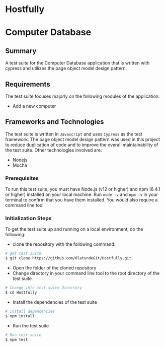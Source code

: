# Hostfully

# Computer Database

## Summary

A test suite for the Computer  Database application that is written with cypress and utilizes the page object model design pattern.

## Requirements

The test suite focuses majorly on the following modules of the application:

- Add a new computer

## Frameworks and Technologies

The test suite is written in `Javascript` and uses `Cypress` as the test framework. The page object model design pattern was used in this project to reduce duplication of code and to improve the overall maintainability of the test suite. Other technologies involved are:

- Nodejs
- Mocha

### Prerequisites

To run this test suite, you must have Node.js (v12 or higher) and npm (6.4.1 or higher) installed on your local machine. Run `node -v` and `npm -v` in your terminal to confirm that you have them installed. You would also require a command line tool. 

### Initialization Steps

To get the test suite up and running on a local environment, do the following:

- clone the repository with the following command:
```bash
# get test suite
$ git clone https://github.com/OlatundeGit/Hostfully.git
```
- Open the folder of the cloned repository
- Change directory in your command line tool to the root directory of the test suite
```bash
# Change into test suite directory
$ cd Hostfully
```
- Install the dependencies of the test suite
```bash
# Install dependencies
$ npm install
```
- Run the test suite
```bash
# Run test suite
$ npm test



